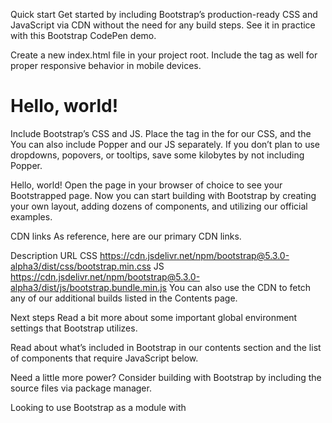 Quick start 
Get started by including Bootstrap’s production-ready CSS and JavaScript via CDN without the need for any build steps. See it in practice with this Bootstrap CodePen demo.


Create a new index.html file in your project root. Include the <meta name="viewport"> tag as well for proper responsive behavior in mobile devices.


<!doctype html>
<html lang="en">
  <head>
    <meta charset="utf-8">
    <meta name="viewport" content="width=device-width, initial-scale=1">
    <title>Bootstrap demo</title>
  </head>
  <body>
    <h1>Hello, world!</h1>
  </body>
</html>
Include Bootstrap’s CSS and JS. Place the <link> tag in the <head> for our CSS, and the <script> tag for our JavaScript bundle (including Popper for positioning dropdowns, poppers, and tooltips) before the closing </body>. Learn more about our CDN links.


<!doctype html>
<html lang="en">
  <head>
    <meta charset="utf-8">
    <meta name="viewport" content="width=device-width, initial-scale=1">
    <title>Bootstrap demo</title>
    <link href="https://cdn.jsdelivr.net/npm/bootstrap@5.3.0-alpha3/dist/css/bootstrap.min.css" rel="stylesheet" integrity="sha384-KK94CHFLLe+nY2dmCWGMq91rCGa5gtU4mk92HdvYe+M/SXH301p5ILy+dN9+nJOZ" crossorigin="anonymous">
  </head>
  <body>
    <h1>Hello, world!</h1>
    <script src="https://cdn.jsdelivr.net/npm/bootstrap@5.3.0-alpha3/dist/js/bootstrap.bundle.min.js" integrity="sha384-ENjdO4Dr2bkBIFxQpeoTz1HIcje39Wm4jDKdf19U8gI4ddQ3GYNS7NTKfAdVQSZe" crossorigin="anonymous"></script>
  </body>
</html>
You can also include Popper and our JS separately. If you don’t plan to use dropdowns, popovers, or tooltips, save some kilobytes by not including Popper.


<script src="https://cdn.jsdelivr.net/npm/@popperjs/core@2.11.7/dist/umd/popper.min.js" integrity="sha384-zYPOMqeu1DAVkHiLqWBUTcbYfZ8osu1Nd6Z89ify25QV9guujx43ITvfi12/QExE" crossorigin="anonymous"></script>
<script src="https://cdn.jsdelivr.net/npm/bootstrap@5.3.0-alpha3/dist/js/bootstrap.min.js" integrity="sha384-Y4oOpwW3duJdCWv5ly8SCFYWqFDsfob/3GkgExXKV4idmbt98QcxXYs9UoXAB7BZ" crossorigin="anonymous"></script>
Hello, world! Open the page in your browser of choice to see your Bootstrapped page. Now you can start building with Bootstrap by creating your own layout, adding dozens of components, and utilizing our official examples.

CDN links 
As reference, here are our primary CDN links.

Description	URL
CSS	https://cdn.jsdelivr.net/npm/bootstrap@5.3.0-alpha3/dist/css/bootstrap.min.css
JS	https://cdn.jsdelivr.net/npm/bootstrap@5.3.0-alpha3/dist/js/bootstrap.bundle.min.js
You can also use the CDN to fetch any of our additional builds listed in the Contents page.

Next steps 
Read a bit more about some important global environment settings that Bootstrap utilizes.

Read about what’s included in Bootstrap in our contents section and the list of components that require JavaScript below.

Need a little more power? Consider building with Bootstrap by including the source files via package manager.

Looking to use Bootstrap as a module with <script type="module">? Please refer to our using Bootstrap as a module section.

JS components 
Curious which components explicitly require our JavaScript and Popper? Click the show components link below. If you’re at all unsure about the general page structure, keep reading for an example page template.

Show components requiring JavaScript
Important globals 
Bootstrap employs a handful of important global styles and settings, all of which are almost exclusively geared towards the normalization of cross browser styles. Let’s dive in.

HTML5 doctype 
Bootstrap requires the use of the HTML5 doctype. Without it, you’ll see some funky and incomplete styling.


<!doctype html>
<html lang="en">
  ...
</html>
Viewport meta 
Bootstrap is developed mobile first, a strategy in which we optimize code for mobile devices first and then scale up components as necessary using CSS media queries. To ensure proper rendering and touch zooming for all devices, add the responsive viewport meta tag to your <head>.


<meta name="viewport" content="width=device-width, initial-scale=1">
You can see an example of this in action in the quick start.

Box-sizing 
For more straightforward sizing in CSS, we switch the global box-sizing value from content-box to border-box. This ensures padding does not affect the final computed width of an element, but it can cause problems with some third-party software like Google Maps and Google Custom Search Engine.

On the rare occasion you need to override it, use something like the following:


.selector-for-some-widget {
  box-sizing: content-box;
}
With the above snippet, nested elements—including generated content via ::before and ::after—will all inherit the specified box-sizing for that .selector-for-some-widget.

Learn more about box model and sizing at CSS Tricks.

Reboot 
For improved cross-browser rendering, we use Reboot to correct inconsistencies across browsers and devices while providing slightly more opinionated resets to common HTML elements.

Community 
Stay up-to-date on the development of Bootstrap and reach out to the community with these helpful resources.

Read and subscribe to The Official Bootstrap Blog.
Ask and explore our GitHub Discussions.
Chat with fellow Bootstrappers in IRC. On the irc.libera.chat server, in the #bootstrap channel.
Implementation help may be found at Stack Overflow (tagged bootstrap-5).
Developers should use the keyword bootstrap on packages that modify or add to the functionality of Bootstrap when distributing through npm or similar delivery mechanisms for maximum discoverability.
You can also follow @getbootstrap on Twitter for the latest gossip and awesome music videos.
